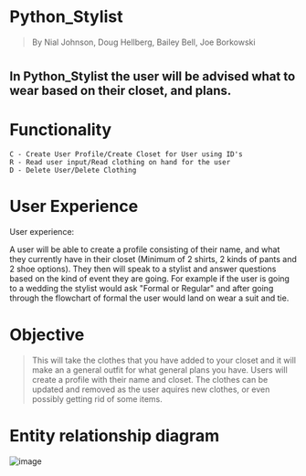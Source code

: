 # Python_Stylist
> By Nial Johnson, Doug Hellberg, Bailey Bell, Joe Borkowski
#
## In Python_Stylist the user will be advised what to wear based on their closet, and plans.

# Functionality

    C - Create User Profile/Create Closet for User using ID's
    R - Read user input/Read clothing on hand for the user
    D - Delete User/Delete Clothing



# User Experience
User experience:

A user will be able to create a profile consisting of their name, and what they currently have in their closet (Minimum of 2 shirts, 2 kinds of pants and 2 shoe options). They then will speak to a stylist and answer questions based on the kind of event they are going. For example if the user is going to a wedding the stylist would ask "Formal or Regular" and after going through the flowchart of formal the user would land on wear a suit and tie. 

# Objective

> This will take the clothes that you have added to your closet and it will make an a general outfit for what general plans you have. Users will create a profile with their name and closet. The clothes can be updated and removed as the user aquires new clothes, or even possibly getting rid of some items.



# Entity relationship diagram 



![image](https://github.com/nj707/phase-3-project/assets/137824532/c4beebee-d5df-4c7f-819d-64600bf22a55)




